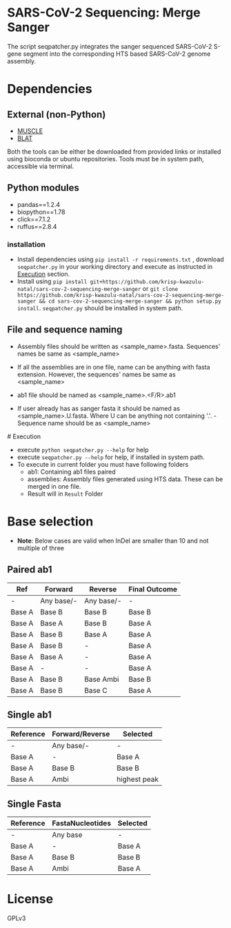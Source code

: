 # SARS-CoV-2 Sequencing: Merge Sanger

The script seqpatcher.py integrates the sanger sequenced SARS-CoV-2 S-gene segment into the corresponding HTS based SARS-CoV-2 genome assembly.

# Dependencies

## External (non-Python)

- [MUSCLE](https://www.drive5.com/muscle/downloads.htm)
- [BLAT](https://hgdownload.soe.ucsc.edu/admin/exe/)

Both the tools can be either be downloaded from provided links or installed using bioconda or ubuntu repositories. Tools must be in system path, accessible via terminal.

## Python modules

- pandas==1.2.4
- biopython==1.78
- click==7.1.2
- ruffus==2.8.4

### installation

- Install dependencies using `pip install -r requirements.txt` , download `seqpatcher.py` in your working directory and execute as instructed in [Execution](#execution) section.
- Install using `pip install git+https://github.com/krisp-kwazulu-natal/sars-cov-2-sequencing-merge-sanger` or `git clone https://github.com/krisp-kwazulu-natal/sars-cov-2-sequencing-merge-sanger && cd sars-cov-2-sequencing-merge-sanger && python setup.py install`. `seqpatcher.py` should be installed in system path.

## File and sequence naming

- Assembly files should be written as <sample_name>.fasta. Sequences' names be same as <sample_name>
- If all the assemblies are in one file, name can be anything with fasta
  extension. However, the sequences' names be same as <sample_name>

- ab1 file should be named as <sample_name>.<F/R>.ab1

- If user already has as sanger fasta it should be named as
  <sample_name>.U.fasta. Where U can be anything not containing '.'. - Sequence name should be as <sample_name>

<a name="execution" />
# Execution

- execute `python seqpatcher.py --help` for help
- execute `seqpatcher.py --help` for help, if installed in system path.
- To execute in current folder you must have following folders
  - ab1: Containing ab1 files paired
  - assemblies: Assembly files generated using HTS data. These can be merged in one file.
  - Result will in `Result` Folder

# Base selection

- **Note**: Below cases are valid when InDel are smaller than 10 and not multiple of three

## Paired ab1

| Ref    | Forward    | Reverse    | Final Outcome |
| ------ | ---------- | ---------- | ------------- |
| -      | Any base/- | Any base/- | -             |
| Base A | Base B     | Base B     | Base B        |
| Base A | Base A     | Base B     | Base A        |
| Base A | Base B     | Base A     | Base A        |
| Base A | Base B     | -          | Base A        |
| Base A | Base A     | -          | Base A        |
| Base A | -          | -          | Base A        |
| Base A | Base B     | Base Ambi  | Base B        |
| Base A | Base B     | Base C     | Base A        |

## Single ab1

| Reference | Forward/Reverse | Selected     |
| --------- | --------------- | ------------ |
| -         | Any base/-      | -            |
| Base A    | -               | Base A       |
| Base A    | Base B          | Base B       |
| Base A    | Ambi            | highest peak |

## Single Fasta

| Reference | FastaNucleotides | Selected |
| --------- | ---------------- | -------- |
| -         | Any base         | -        |
| Base A    | -                | Base A   |
| Base A    | Base B           | Base B   |
| Base A    | Ambi             | Base A   |

# License

GPLv3
